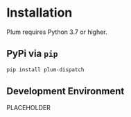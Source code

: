 # Installation

Plum requires Python 3.7 or higher.

## PyPi via `pip`

```bash
pip install plum-dispatch
```


## Development Environment

PLACEHOLDER
